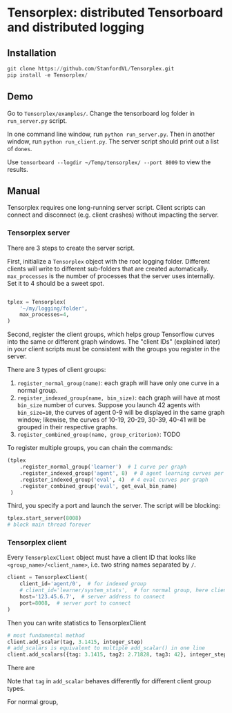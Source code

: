 # Tensorplex: distributed Tensorboard and distributed logging

## Installation

```python
git clone https://github.com/StanfordVL/Tensorplex.git
pip install -e Tensorplex/
```

## Demo

Go to `Tensorplex/examples/`. Change the tensorboard log folder in `run_server.py` script.

In one command line window, run `python run_server.py`. Then in another window, run `python run_client.py`. The server script should print out a list of `dones`.

Use `tensorboard --logdir ~/Temp/tensorplex/ --port 8009` to view the results.

## Manual

Tensorplex requires one long-running server script. Client scripts can connect and disconnect (e.g. client crashes) without impacting the server.


### Tensorplex server

There are 3 steps to create the server script.

First, initialize a `Tensorplex` object with the root logging folder. Different clients will write to different sub-folders that are created automatically. `max_processes` is the number of processes that the server uses internally. Set it to 4 should be a sweet spot.

```python

tplex = Tensorplex(
    '~/my/logging/folder',
    max_processes=4,
)
```

Second, register the client groups, which helps group Tensorflow curves into the same or different graph windows. The "client IDs" (explained later) in your client scripts must be consistent with the groups you register in the server.

There are 3 types of client groups:

1. `register_normal_group(name)`: each graph will have only one curve in a normal group.
2. `register_indexed_group(name, bin_size)`: each graph will have at most `bin_size` number of curves. Suppose you launch 42 agents with `bin_size=10`, the curves of agent 0-9 will be displayed in the same graph window; likewise, the curves of 10-19, 20-29, 30-39, 40-41 will be grouped in their respective graphs.
3. `register_combined_group(name, group_criterion)`: TODO


To register multiple groups, you can chain the commands:

```python
(tplex
    .register_normal_group('learner')  # 1 curve per graph
    .register_indexed_group('agent', 8)  # 8 agent learning curves per graph
    .register_indexed_group('eval', 4)  # 4 eval curves per graph
    .register_combined_group('eval', get_eval_bin_name)
 )
```

Third, you specify a port and launch the server. The script will be blocking:

```python
tplex.start_server(8008)
# block main thread forever
```

### Tensorplex client

Every `TensorplexClient` object must have a client ID that looks like `<group_name>/<client_name>`, i.e. two string names separated by `/`.

```python
client = TensorplexClient(
    client_id='agent/0',  # for indexed group
    # client_id='learner/system_stats',  # for normal group, here client_name is `system_stats`
    host='123.45.6.7',  # server address to connect
    port=8008,  # server port to connect
)
```

Then you can write statistics to TensorplexClient

```python
# most fundamental method
client.add_scalar(tag, 3.1415, integer_step)
# add_scalars is equivalent to multiple add_scalar() in one line
client.add_scalars({tag: 3.1415, tag2: 2.71828, tag3: 42}, integer_step)
```

There are

Note that `tag` in `add_scalar` behaves differently for different client group types.

For normal group,
